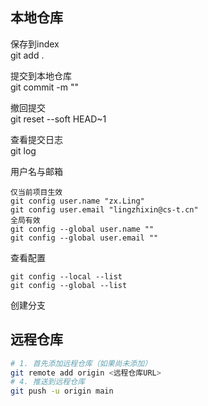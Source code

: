 ## 本地仓库

保存到index  
git add .

提交到本地仓库  
git commit -m ""

撤回提交  
git reset --soft  HEAD~1

查看提交日志  
git log

用户名与邮箱 
```
仅当前项目生效  
git config user.name "zx.Ling"  
git config user.email "lingzhixin@cs-t.cn"  
全局有效  
git config --global user.name ""  
git config --global user.email ""  
```
查看配置  
```
git config --local --list  
git config --global --list
```
创建分支



## 远程仓库
```bash
# 1. 首先添加远程仓库（如果尚未添加）
git remote add origin <远程仓库URL>
# 4. 推送到远程仓库
git push -u origin main
```

